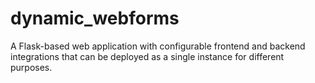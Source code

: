 # dynamic_webforms
A Flask-based web application with configurable frontend and backend integrations that can be deployed as a single instance for different purposes.
